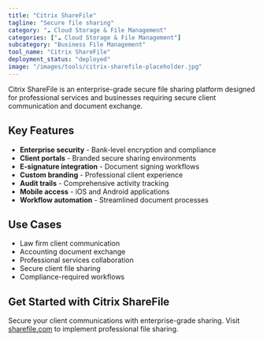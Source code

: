 ```yaml
---
title: "Citrix ShareFile"
tagline: "Secure file sharing"
category: "☁️ Cloud Storage & File Management"
categories: ["☁️ Cloud Storage & File Management"]
subcategory: "Business File Management"
tool_name: "Citrix ShareFile"
deployment_status: "deployed"
image: "/images/tools/citrix-sharefile-placeholder.jpg"
---
```

Citrix ShareFile is an enterprise-grade secure file sharing platform designed for professional services and businesses requiring secure client communication and document exchange.

## Key Features

- **Enterprise security** - Bank-level encryption and compliance
- **Client portals** - Branded secure sharing environments
- **E-signature integration** - Document signing workflows
- **Custom branding** - Professional client experience
- **Audit trails** - Comprehensive activity tracking
- **Mobile access** - iOS and Android applications
- **Workflow automation** - Streamlined document processes

## Use Cases

- Law firm client communication
- Accounting document exchange
- Professional services collaboration
- Secure client file sharing
- Compliance-required workflows

## Get Started with Citrix ShareFile

Secure your client communications with enterprise-grade sharing. Visit [sharefile.com](https://www.sharefile.com) to implement professional file sharing.